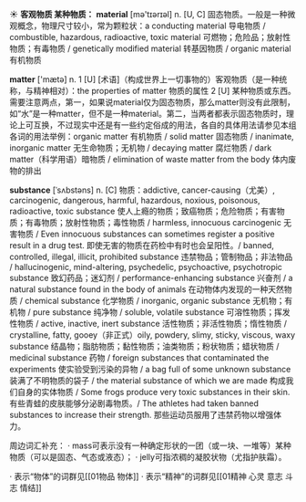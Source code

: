 ☀ <span class="category">**客观物质 某种物质：**</span>
<span class="vocabulary">**material**</span> [mə'tɪərɪəl] 
<span class="definition">n. [U, C] 固态物质。一般是一种微观概念，物理尺寸较小，常为颗粒状：</span>a conducting material 导电物质 / combustible, hazardous, radioactive, toxic material 可燃物；危险品；放射性物质；有毒物质 / genetically modified material 转基因物质 / organic material 有机物质

<span class="vocabulary">**matter**</span> ['mætə] 
<span class="definition">n. 1 [U] [术语]（构成世界上一切事物的）客观物质（是一种统称，与精神相对）：</span>the properties of matter 物质的属性 <span class="definition">2 [U] 某种物质或东西。需要注意两点，第一，如果说material仅为固态物质，那么matter则没有此限制，如“水”是一种matter，但不是一种material。第二，当两者都表示固态物质时，理论上可互换，不过现实中还是有一些约定俗成的用法，各自的具体用法请参见本组各词的用法举例：</span>organic matter 有机物质 / solid matter 固态物质 / inanimate, inorganic matter 无生命物质；无机物 / decaying matter 腐烂物质 / dark matter（科学用语）暗物质 / elimination of waste matter from the body 体内废物的排出
           
<span class="vocabulary">**substance**</span> [ˈsʌbstəns]
<span class="definition">n. [C] 物质：</span>addictive, cancer-causing（尤美）, carcinogenic, dangerous, harmful, hazardous, noxious, poisonous, radioactive, toxic substance 使人上瘾的物质；致癌物质；危险物质；有害物质；有毒物质；放射性物质；毒性物质 / harmless, innocuous carcinogenic 无害物质 / Even innocuous substances can sometimes register a positive result in a drug test. 即使无害的物质在药检中有时也会呈阳性。/ banned, controlled, illegal, illicit, prohibited substance 违禁物品；管制物品；非法物品 / hallucinogenic, mind-altering, psychedelic, psychoactive, psychotropic substance 致幻药品；迷幻剂 / performance-enhancing substance 兴奋剂 / a natural substance found in the body of animals 在动物体内发现的一种天然物质 / chemical substance 化学物质 / inorganic, organic substance 无机物；有机物 / pure substance 纯净物 / soluble, volatile substance 可溶性物质；挥发性物质 / active, inactive, inert substance 活性物质；非活性物质；惰性物质 / crystalline, fatty, gooey（非正式）oily, powdery, slimy, sticky, viscous, waxy substance 结晶物；脂肪物质；黏性物质；油类物质；粉状物质；蜡状物质 / medicinal substance 药物 / foreign substances that contaminated the experiments 使实验受到污染的异物 / a bag full of some unknown substance 装满了不明物质的袋子 / the material substance of which we are made 构成我们自身的实体物质 / Some frogs produce very toxic substances in their skin. 有些青蛙的皮肤能够分泌剧毒物质。/ The athletes had taken banned substances to increase their strength. 那些运动员服用了违禁药物以增强体力。

周边词汇补充：
· mass可表示没有一种确定形状的一团（或一块、一堆等）某种物质（可以是固态、气态或液态）；
· jelly可指浓稠的凝胶状物（尤指护肤霜）。

· 表示“物体”的词群见[[01物品 物体]]
· 表示“精神”的词群见[[01精神 心灵 意志 斗志 情结]]
